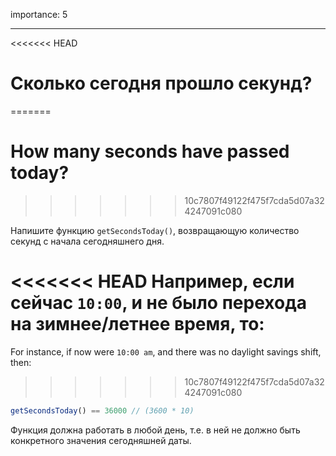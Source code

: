 importance: 5

---

<<<<<<< HEAD
# Сколько сегодня прошло секунд?
=======
# How many seconds have passed today?
>>>>>>> 10c7807f49122f475f7cda5d07a324247091c080

Напишите функцию `getSecondsToday()`, возвращающую количество секунд с начала сегодняшнего дня.

<<<<<<< HEAD
Например, если сейчас `10:00`, и не было перехода на зимнее/летнее время, то:
=======
For instance, if now were `10:00 am`, and there was no daylight savings shift, then:
>>>>>>> 10c7807f49122f475f7cda5d07a324247091c080

```js
getSecondsToday() == 36000 // (3600 * 10)
```

Функция должна работать в любой день, т.е. в ней не должно быть конкретного значения сегодняшней даты.
